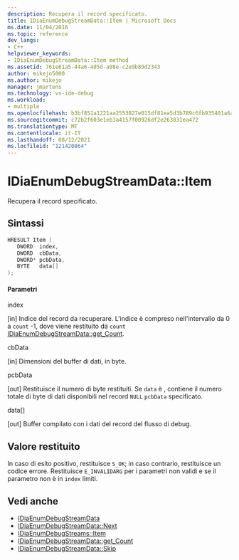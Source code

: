 ```yaml
---
description: Recupera il record specificato.
title: IDiaEnumDebugStreamData::Item | Microsoft Docs
ms.date: 11/04/2016
ms.topic: reference
dev_langs:
- C++
helpviewer_keywords:
- IDiaEnumDebugStreamData::Item method
ms.assetid: 761e61a5-44a6-4d5d-a98e-c2e9b89d2343
author: mikejo5000
ms.author: mikejo
manager: jmartens
ms.technology: vs-ide-debug
ms.workload:
- multiple
ms.openlocfilehash: b3bf851a1221aa2553827e015df81ea5d3b789c6fb935401a6a7e79c3a9e0f5d
ms.sourcegitcommit: c72b2f603e1eb3a4157f00926df2e263831ea472
ms.translationtype: MT
ms.contentlocale: it-IT
ms.lasthandoff: 08/12/2021
ms.locfileid: "121420864"
---
```

# <a name="idiaenumdebugstreamdataitem"></a>IDiaEnumDebugStreamData::Item
Recupera il record specificato.

## <a name="syntax"></a>Sintassi

```C++
HRESULT Item ( 
   DWORD  index,
   DWORD  cbData,
   DWORD* pcbData,
   BYTE   data[]
);
```

#### <a name="parameters"></a>Parametri
 index

[in] Indice del record da recuperare. L'indice è compreso nell'intervallo da 0 a `count` -1, dove viene restituito da `count` [IDiaEnumDebugStreamData::get_Count](../../debugger/debug-interface-access/idiaenumdebugstreamdata-get-count.md).

 cbData

[in] Dimensioni del buffer di dati, in byte.

 pcbData

[out] Restituisce il numero di byte restituiti. Se `data` è , contiene il numero totale di byte di dati disponibili nel record `NULL` `pcbData` specificato.

 data[]

[out] Buffer compilato con i dati del record del flusso di debug.

## <a name="return-value"></a>Valore restituito
 In caso di esito positivo, restituisce `S_OK`; in caso contrario, restituisce un codice errore. Restituisce `E_INVALIDARG` per i parametri non validi e se il parametro non è in `index` limiti.

## <a name="see-also"></a>Vedi anche
- [IDiaEnumDebugStreamData](../../debugger/debug-interface-access/idiaenumdebugstreamdata.md)
- [IDiaEnumDebugStreamData::Next](../../debugger/debug-interface-access/idiaenumdebugstreamdata-next.md)
- [IDiaEnumDebugStreams::Item](../../debugger/debug-interface-access/idiaenumdebugstreams-item.md)
- [IDiaEnumDebugStreamData::get_Count](../../debugger/debug-interface-access/idiaenumdebugstreamdata-get-count.md)
- [IDiaEnumDebugStreamData::Skip](../../debugger/debug-interface-access/idiaenumdebugstreamdata-skip.md)
